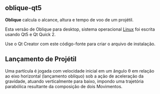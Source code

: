 ## oblique-qt5

<b>Oblique</b> calcula o alcance, altura e tempo de voo de um projétil.

Esta versão de Oblique para desktop, sistema operacional [Linux](https://www.canonical.com/) foi escrita usando Qt5 e Qt Quick 2.

Use o Qt Creator com este código-fonte para criar o arquivo de instalação.

## Lançamento de Projétil

Uma partícula é jogada com velocidade inicial em um ângulo θ em relação ao eixo horizontal (lançamento oblíquo) sob a ação de aceleração da gravidade, atuando verticalmente para baixo, impondo uma trajetória parabólica resultante da composição de dois Movimentos.

